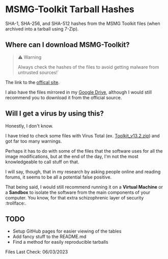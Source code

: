 # MSMG-Toolkit Tarball Hashes

SHA-1, SHA-256, and SHA-512 hashes from the MSMG Toolkit files (when archived into a tarball using 7-Zip).

## Where can I download MSMG-Toolkit?

> ⚠ Warning
>
> Always check the hashes of the files to avoid getting malware from untrusted sources!`

The link to the [offical site](https://msmgtoolkit.in/downloads.html).

I also have the files mirrored in my [Google Drive](https://drive.google.com/file/d/15BFUmOro8DElSbmy92r6yCaSlte4cuTv/view?usp=sharing), although I would still recommend you to download it from the official source.

## Will I get a virus by using this?

Honestly, I don't know.

I have tried to check some files with Virus Total (ex. [Toolkit_v13.2.zip](https://www.virustotal.com/gui/file/934feacfaa0af9b17fe4c76953d8a5cafac83d556c5a41323ae3f58f6af9456d/)) and got far too many warnings.

Perhaps it has to do with some of the files that the software uses for all the image modifications, but at the end of the day, I'm not the most knowledgeable to call stuff on that.

I will say, though, that in my research by asking people online and reading forums, it seems to be all a potential false positive.

That being said, I would still recommend running it on a **Virtual Machine** or a **Sandbox** to isolate the software from the main components of your computer. You know, for that extra schizophrenic layer of security :trollface:.

## TODO
- Setup GitHub pages for easier viewing of the tables
- Add fancy stuff to the README.md
- Find a method for easily reproducible tarballs

Files Last Check:  06/03/2023
